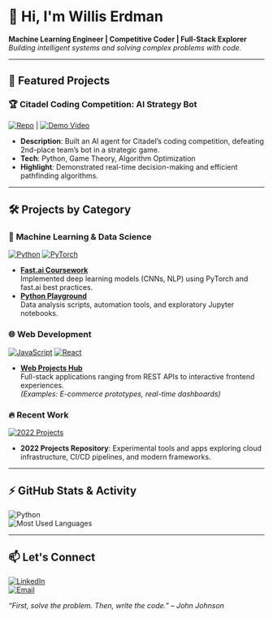 # 👋 Hi, I'm Willis Erdman 

**Machine Learning Engineer | Competitive Coder | Full-Stack Explorer**  
*Building intelligent systems and solving complex problems with code.*  

---

## 🚀 Featured Projects

### 🏆 **Citadel Coding Competition: AI Strategy Bot**  
[![Repo](https://img.shields.io/badge/Repo-c1games_terminal-blue)](https://github.com/williserdman/c1games_terminal) | [![Demo Video](https://img.shields.io/badge/Demo-Video-red)](https://youtu.be/FUUvTQnPesk)  
- **Description**: Built an AI agent for Citadel’s coding competition, defeating 2nd-place team’s bot in a strategic game.  
- **Tech**: Python, Game Theory, Algorithm Optimization  
- **Highlight**: Demonstrated real-time decision-making and efficient pathfinding algorithms.

---

## 🛠️ Projects by Category

### 🤖 **Machine Learning & Data Science**  
[![Python](https://img.shields.io/badge/-Python-3776AB?logo=python&logoColor=white)](https://github.com/williserdman/python_playground)
[![PyTorch](https://img.shields.io/badge/-PyTorch-EE4C2C?logo=pytorch)](https://github.com/williserdman/course22-fastai)

- **[Fast.ai Coursework](https://github.com/williserdman/course22-fastai)**  
  Implemented deep learning models (CNNs, NLP) using PyTorch and fast.ai best practices.  
- **[Python Playground](https://github.com/williserdman/python_playground)**  
  Data analysis scripts, automation tools, and exploratory Jupyter notebooks.

### 🌐 **Web Development**  
[![JavaScript](https://img.shields.io/badge/-JavaScript-F7DF1E?logo=javascript)](https://github.com/williserdman/webdevelopment)
[![React](https://img.shields.io/badge/-React-61DAFB?logo=react)](https://github.com/williserdman/webdevelopment)

- **[Web Projects Hub](https://github.com/williserdman/webdevelopment)**  
  Full-stack applications ranging from REST APIs to interactive frontend experiences.  
  *(Examples: E-commerce prototypes, real-time dashboards)*

### 🔥 **Recent Work**  
[![2022 Projects](https://img.shields.io/badge/2022-Projects-FF6B6B)](https://github.com/williserdman/2022_projects)  
- **2022 Projects Repository**: Experimental tools and apps exploring cloud infrastructure, CI/CD pipelines, and modern frameworks.

---

## ⚡ GitHub Stats & Activity

![Python](https://img.shields.io/badge/Python-70%25-blue)  
![Most Used Languages](https://github-readme-stats.vercel.app/api/top-langs/?username=williserdman&layout=compact&theme=radical)  

---

## 📫 Let's Connect  
[![LinkedIn](https://img.shields.io/badge/LinkedIn-Connect-%230A66C2)](https://www.linkedin.com/in/williserdman/)  
[![Email](https://img.shields.io/badge/Email-Contact%20Me-D14836)](mailto:your-email@example.com)

*“First, solve the problem. Then, write the code.” – John Johnson*
